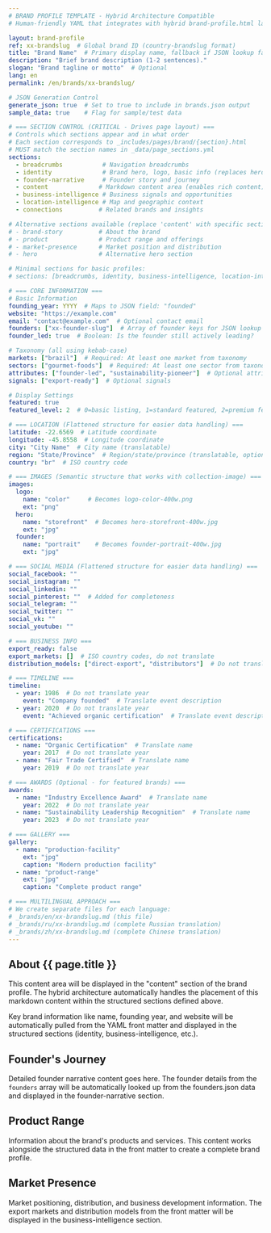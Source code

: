 ```yaml
---
# BRAND PROFILE TEMPLATE - Hybrid Architecture Compatible
# Human-friendly YAML that integrates with hybrid brand-profile.html layout

layout: brand-profile
ref: xx-brandslug  # Global brand ID (country-brandslug format)
title: "Brand Name"  # Primary display name, fallback if JSON lookup fails
description: "Brief brand description (1-2 sentences)."
slogan: "Brand tagline or motto"  # Optional
lang: en
permalink: /en/brands/xx-brandslug/

# JSON Generation Control
generate_json: true  # Set to true to include in brands.json output
sample_data: true    # Flag for sample/test data

# === SECTION CONTROL (CRITICAL - Drives page layout) ===
# Controls which sections appear and in what order
# Each section corresponds to _includes/pages/brand/{section}.html
# MUST match the section names in _data/page_sections.yml
sections:
  - breadcrumbs           # Navigation breadcrumbs
  - identity              # Brand hero, logo, basic info (replaces hero)
  - founder-narrative     # Founder story and journey
  - content              # Markdown content area (enables rich content)
  - business-intelligence # Business signals and opportunities
  - location-intelligence # Map and geographic context
  - connections          # Related brands and insights

# Alternative sections available (replace 'content' with specific sections):
# - brand-story          # About the brand
# - product              # Product range and offerings
# - market-presence      # Market position and distribution
# - hero                 # Alternative hero section

# Minimal sections for basic profiles:
# sections: [breadcrumbs, identity, business-intelligence, location-intelligence, connections]

# === CORE INFORMATION ===
# Basic Information
founding_year: YYYY  # Maps to JSON field: "founded"
website: "https://example.com"
email: "contact@example.com"  # Optional contact email
founders: ["xx-founder-slug"]  # Array of founder keys for JSON lookup
founder_led: true  # Boolean: Is the founder still actively leading?

# Taxonomy (all using kebab-case)
markets: ["brazil"]  # Required: At least one market from taxonomy
sectors: ["gourmet-foods"]  # Required: At least one sector from taxonomy
attributes: ["founder-led", "sustainability-pioneer"]  # Optional attributes
signals: ["export-ready"]  # Optional signals

# Display Settings
featured: true
featured_level: 2  # 0=basic listing, 1=standard featured, 2=premium featured

# === LOCATION (Flattened structure for easier data handling) ===
latitude: -22.6569  # Latitude coordinate
longitude: -45.8558  # Longitude coordinate
city: "City Name"  # City name (translatable)
region: "State/Province"  # Region/state/province (translatable, optional)
country: "br"  # ISO country code

# === IMAGES (Semantic structure that works with collection-image) ===
images:
  logo:
    name: "color"     # Becomes logo-color-400w.png
    ext: "png"
  hero:
    name: "storefront"  # Becomes hero-storefront-400w.jpg
    ext: "jpg"
  founder:
    name: "portrait"    # Becomes founder-portrait-400w.jpg
    ext: "jpg"

# === SOCIAL MEDIA (Flattened structure for easier data handling) ===
social_facebook: ""
social_instagram: ""
social_linkedin: ""
social_pinterest: ""  # Added for completeness
social_telegram: ""
social_twitter: ""
social_vk: ""
social_youtube: ""

# === BUSINESS INFO ===
export_ready: false
export_markets: []  # ISO country codes, do not translate
distribution_models: ["direct-export", "distributors"]  # Do not translate codes

# === TIMELINE ===
timeline:
  - year: 1986  # Do not translate year
    event: "Company founded"  # Translate event description
  - year: 2020  # Do not translate year
    event: "Achieved organic certification"  # Translate event description

# === CERTIFICATIONS ===
certifications:
  - name: "Organic Certification"  # Translate name
    year: 2017  # Do not translate year
  - name: "Fair Trade Certified"  # Translate name
    year: 2019  # Do not translate year

# === AWARDS (Optional - for featured brands) ===
awards:
  - name: "Industry Excellence Award"  # Translate name
    year: 2022  # Do not translate year
  - name: "Sustainability Leadership Recognition"  # Translate name
    year: 2023  # Do not translate year

# === GALLERY ===
gallery:
  - name: "production-facility"
    ext: "jpg"
    caption: "Modern production facility"
  - name: "product-range"
    ext: "jpg"
    caption: "Complete product range"

# === MULTILINGUAL APPROACH ===
# We create separate files for each language:
# _brands/en/xx-brandslug.md (this file)
# _brands/ru/xx-brandslug.md (complete Russian translation)
# _brands/zh/xx-brandslug.md (complete Chinese translation)
---
```


## About {{ page.title }}

This content area will be displayed in the "content" section of the brand profile. The hybrid architecture automatically handles the placement of this markdown content within the structured sections defined above.

Key brand information like name, founding year, and website will be automatically pulled from the YAML front matter and displayed in the structured sections (identity, business-intelligence, etc.).

## Founder's Journey

Detailed founder narrative content goes here. The founder details from the `founders` array will be automatically looked up from the founders.json data and displayed in the founder-narrative section.

## Product Range

Information about the brand's products and services. This content works alongside the structured data in the front matter to create a complete brand profile.

## Market Presence

Market positioning, distribution, and business development information. The export markets and distribution models from the front matter will be displayed in the business-intelligence section.
